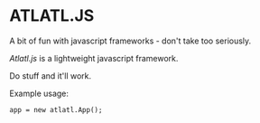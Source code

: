 ATLATL.JS
=========

A bit of fun with javascript frameworks - don't take too seriously.

*Atlatl.js* is a lightweight javascript framework.

Do stuff and it'll work.

Example usage:

    app = new atlatl.App();
